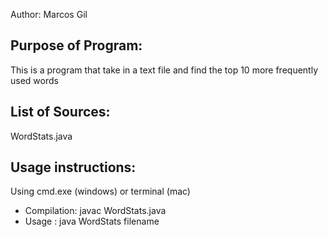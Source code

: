 Author: Marcos Gil

Purpose of Program: 
-------------------

This is a program that take in a text file and find the top 10 more frequently used words

List of Sources:
----------------

WordStats.java

Usage instructions:
-----------------------

Using cmd.exe (windows) or terminal (mac)
 
 * Compilation: javac WordStats.java
 * Usage      : java WordStats filename
